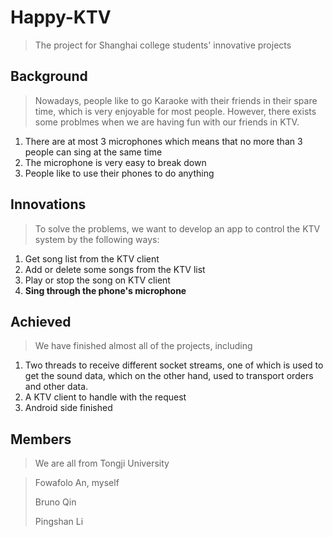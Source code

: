 # Happy-KTV

> The project for Shanghai college students' innovative projects

## Background

> Nowadays, people like to go Karaoke with their friends in their spare time, which is very enjoyable for most people. However, there exists some problmes when we are having fun with our friends in KTV.
>

1. There are at most 3 microphones which means that no more than 3 people can sing at the same time
2. The microphone is very easy to break down
3. People like to use their phones to do anything

## Innovations

> To solve the problems, we want to develop an app to control the KTV system by the following ways:

1. Get song list from the KTV client
2. Add or delete some songs from the KTV list
3. Play or stop the song on KTV client
4. **Sing through the phone's microphone**

## Achieved

> We have finished almost all of the projects, including

1. Two threads to receive different socket streams, one of which is used to get the sound data, which on the other hand, used to transport orders and other data.
2. A KTV client to handle with the request
3. Android side finished

## Members

> We are all from Tongji University

> Fowafolo An, myself
>
> Bruno Qin
>
> Pingshan Li
